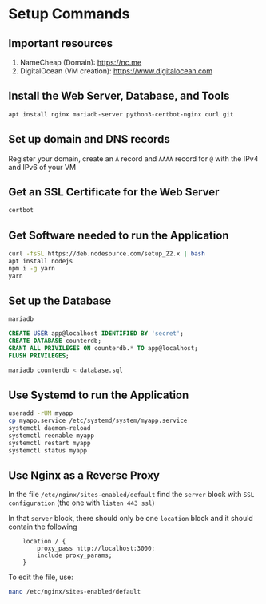 # Setup Commands

## Important resources
1. NameCheap (Domain): https://nc.me
2. DigitalOcean (VM creation): https://www.digitalocean.com

## Install the Web Server, Database, and Tools
```bash
apt install nginx mariadb-server python3-certbot-nginx curl git
```

## Set up domain and DNS records
Register your domain, create an `A` record and `AAAA` record for `@` with the IPv4 and IPv6 of your VM

## Get an SSL Certificate for the Web Server
```bash
certbot
```

## Get Software needed to run the Application
```bash
curl -fsSL https://deb.nodesource.com/setup_22.x | bash
apt install nodejs
npm i -g yarn
yarn
```

## Set up the Database
```bash
mariadb
```

```sql
CREATE USER app@localhost IDENTIFIED BY 'secret';
CREATE DATABASE counterdb;
GRANT ALL PRIVILEGES ON counterdb.* TO app@localhost;
FLUSH PRIVILEGES;
```

```bash
mariadb counterdb < database.sql
```

## Use Systemd to run the Application
```bash
useradd -rUM myapp
cp myapp.service /etc/systemd/system/myapp.service
systemctl daemon-reload
systemctl reenable myapp
systemctl restart myapp
systemctl status myapp
```

## Use Nginx as a Reverse Proxy
In the file `/etc/nginx/sites-enabled/default` find the `server` block with `SSL configuration` (the one with `listen 443 ssl`)

In that `server` block, there should only be one `location` block and it should contain the following
```
	location / {
		proxy_pass http://localhost:3000;
		include proxy_params;
	}
```

To edit the file, use:
```bash
nano /etc/nginx/sites-enabled/default
```
